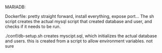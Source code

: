 MARIADB:

Dockerfile:
	pretty straight forward, install everything, expose port...
	The sh script creates the actual mysql script that created database and user, and checks if it needs to be run.

./conf/db-setup.sh
	creates myscipt.sql, which initializes the actual database and users.
	this is created from a script to allow environment variables.
	not sure
